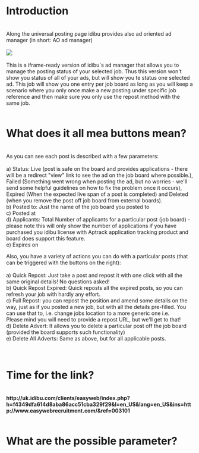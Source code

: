 <h1>Introduction</h1><br />
Along the universal posting page idibu provides also ad oriented ad manager (in short: AO ad manager)<br />
<br />
<img src="http://www.idibu.com/images/stories/Portal_logos/aoadmanager.png" /><br />
<br />
This is a iframe-ready version of idibu`s ad manager that allows you to manage the posting status of your selected job. Thus this version won't show you status of all of your ads, but will show you te status one selected ad. This job will show you one entry per job board as long as you will keep a scenario where you only once make a new posting under specific job reference and then make sure you only use the repost method with the same job. <br />
<br />
<h1>What does it all mea buttons mean?</h1><br />
As you can see each post is described with a few parameters:<br />
<br />
a) Status: Live (post is safe on the board and provides applications - there will be a redirect "view" link to see the ad on the job board where possible.), Failed (Something went wrong when posting the ad, but no worries - we'll send some helpful guidelines on how to fix the problem once it occurs), Expired (When the expected live span of a post is completed) and Deleted (when you remove the post off job board from external boards).<br />
b) Posted to: Just the name of the job board you posted to<br />
c) Posted at<br />
d) Applicants: Total Number of applicants for a particular post (job board) - please note this will only show the number of applications if you have purchased you idibu license with Aptrack application tracking product and board does support this feature.<br />
e) Expires on<br />

Also, you have a variety of actions you can do with a particular posts (that can be triggered with the buttons on the right):<br />
<br />
a) Quick Repost: Just take a post and repost it with one click with all the same original details! No questions asked!<br />
b) Quick Repost Expired: Quick reposts all the expired posts, so you can refresh your job with hardly any effort.<br />
c) Full Repost: you can repost the position and amend some details on the way, just as if you posted a new job, but with all the details pre-filled. You can use that to, i.e. change jobs location to a more generic one i.e.<br />Please mind you will need to provide a repost URL, but we'll get to that!<br />
d) Delete Advert: It allows you to delete a particular post off the job board (provided the board supports such functionality)<br />
e) Delete All Adverts: Same as above, but for all applicable posts.<br /><br />
<br />
<h1>Time for the link?</h1><br />
<b>http://uk.idibu.com/clients/easyweb/index.php?h=f4349dfa614d8aba86acc51cba329f29&l=en_US&lang=en_US&ins=http://www.easywebrecruitment.com/&ref=003101</b><br />
<br />
<h1>What are the possible parameter?</h1>
